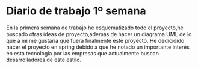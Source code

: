 # Diario de trabajo 1º semana
En la primera semana de trabajo he esquematizado todo el proyecto,he buscado otras ideas de proyecto,además de hacer un diagrama UML de lo que a mi me gustaría que fuera finalmente este proyecto.
He dedicidido hacer el proyecto en spring debido a que he notado un importante interés en esta tecnología por las empresas que actualmente buscan desarrolladores de este estilo.
 
